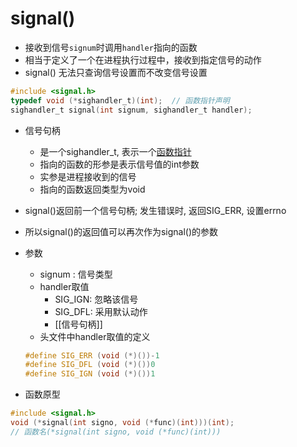 # signal()

- 接收到信号`signum`时调用`handler`指向的函数
- 相当于定义了一个在进程执行过程中，接收到指定信号的动作
- signal() 无法只查询信号设置而不改变信号设置

```c
#include <signal.h>
typedef void (*sighandler_t)(int);  // 函数指针声明
sighandler_t signal(int signum, sighandler_t handler);
```

- 信号句柄
  - 是一个sighandler_t, 表示一个[函数指针](c++_function_pointer.md)
  - 指向的函数的形参是表示信号值的int参数
  - 实参是进程接收到的信号
  - 指向的函数返回类型为void
- signal()返回前一个信号句柄; 发生错误时, 返回SIG_ERR, 设置errno
- 所以signal()的返回值可以再次作为signal()的参数
- 参数
  - signum : 信号类型 
  - handler取值
    - SIG_IGN: 忽略该信号
    - SIG_DFL: 采用默认动作
    - [[信号句柄]]
  - 头文件中handler取值的定义  
  
  ```c
  #define SIG_ERR (void (*)())-1
  #define SIG_DFL (void (*)())0
  #define SIG_IGN (void (*)())1
  ```
    
- 函数原型

```c
#include <signal.h>
void (*signal(int signo, void (*func)(int)))(int);
// 函数名(*signal(int signo, void (*func)(int)))
```